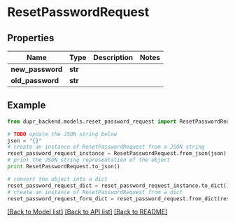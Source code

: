 # ResetPasswordRequest


## Properties
Name | Type | Description | Notes
------------ | ------------- | ------------- | -------------
**new_password** | **str** |  | 
**old_password** | **str** |  | 

## Example

```python
from dupr_backend.models.reset_password_request import ResetPasswordRequest

# TODO update the JSON string below
json = "{}"
# create an instance of ResetPasswordRequest from a JSON string
reset_password_request_instance = ResetPasswordRequest.from_json(json)
# print the JSON string representation of the object
print ResetPasswordRequest.to_json()

# convert the object into a dict
reset_password_request_dict = reset_password_request_instance.to_dict()
# create an instance of ResetPasswordRequest from a dict
reset_password_request_form_dict = reset_password_request.from_dict(reset_password_request_dict)
```
[[Back to Model list]](../README.md#documentation-for-models) [[Back to API list]](../README.md#documentation-for-api-endpoints) [[Back to README]](../README.md)


